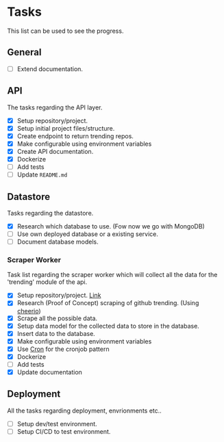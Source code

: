 # Tasks
This list can be used to see the progress.

## General
- [ ] Extend documentation.

## API
The tasks regarding the API layer.

- [X] Setup repository/project.
- [X] Setup initial project files/structure.
- [X] Create endpoint to return trending repos.
- [X] Make configurable using environment variables
- [X] Create API documentation.
- [X] Dockerize
- [ ] Add tests
- [ ] Update `README.md`

## Datastore
Tasks regarding the datastore.

- [X] Research which database to use. (Fow now we go with MongoDB)
- [ ] Use own deployed database or a existing service.
- [ ] Document database models.

### Scraper Worker
Task list regarding the scraper worker which will collect all the data for the 'trending' module of the api.

- [X] Setup repository/project. [Link](https://github.com/RolfKoenders/gitpoint-api-trending-scraper)
- [X] Research (Proof of Concept) scraping of github trending. (Using [cheerio](https://github.com/cheeriojs/cheerio))
- [X] Scrape all the possible data.
- [X] Setup data model for the collected data to store in the database.
- [X] Insert data to the database.
- [X] Make configurable using environment variables
- [X] Use [Cron](https://www.npmjs.com/package/cron) for the cronjob pattern
- [X] Dockerize
- [ ] Add tests
- [X] Update documentation

## Deployment
All the tasks regarding deployment, envrionments etc..

- [ ] Setup dev/test environment.
- [ ] Setup CI/CD to test environment.
